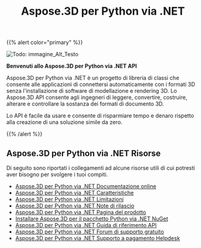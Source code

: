 ﻿---
title: Aspose.3D per Python via .NET
type: docs
description: Aspose.3D per Python via .NET è un progetto di libreria di classi che consente alle applicazioni di connettersi automaticamente con i formati 3D senza l'installazione di software di modellazione e rendering 3D. Lo Aspose.3D API consente agli ingegneri di leggere, convertire, costruire, alterare e controllare la sostanza dei formati di documento 3D.
weight: 30
url: /it/python-net/
is_root: true
---
{{% alert color="primary" %}} 

![Todo: immagine_Alt_Testo](home_1.png)

**Benvenuti allo Aspose.3D per Python via .NET API**

Aspose.3D per Python via .NET è un progetto di libreria di classi che consente alle applicazioni di connettersi automaticamente con i formati 3D senza l'installazione di software di modellazione e rendering 3D. Lo Aspose.3D API consente agli ingegneri di leggere, convertire, costruire, alterare e controllare la sostanza dei formati di documento 3D.

Lo API è facile da usare e consente di risparmiare tempo e denaro rispetto alla creazione di una soluzione simile da zero.

{{% /alert %}} 
## **Aspose.3D per Python via .NET Risorse**
Di seguito sono riportati i collegamenti ad alcune risorse utili di cui potresti aver bisogno per svolgere i tuoi compiti.

- [Aspose.3D per Python via .NET Documentazione online](/3d/it/python-net/)
- [Aspose.3D per Python via .NET Caratteristiche](/3d/it/python-net/product-overview/#productoverview-richfeatures)
- [Aspose.3D per Python via .NET Limitazioni](/3d/it/python-net/installation/#installation-systemrequirements)
- [Aspose.3D per Python via .NET Note di rilascio](/3d/it/python-net/release-notes/)
- [Aspose.3D per Python via .NET Pagina del prodotto](https://products.aspose.com/3d/python-net/)
- [Installare Aspose.3D per il pacchetto Python via .NET NuGet](https://www.nuget.org/packages/Aspose.3D/)
- [Aspose.3D per Python via .NET Guida di riferimento API](https://reference.aspose.com/3d/net)
- [Aspose.3D per Python via .NET Forum di supporto gratuito](https://forum.aspose.com/c/3d/18)
- [Aspose.3D per Python via .NET Supporto a pagamento Helpdesk](https://helpdesk.aspose.com/)
